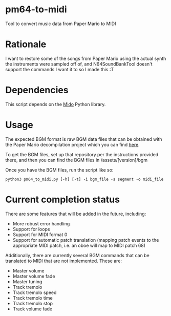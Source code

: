 # pm64-to-midi
 Tool to convert music data from Paper Mario to MIDI

# Rationale
 I want to restore some of the songs from Paper Mario using the actual synth the instruments were sampled off of, and N64SoundBankTool doesn't support the commands I want it to so I made this :T

# Dependencies
 This script depends on the [Mido](https://github.com/mido/mido) Python library.

# Usage
 The expected BGM format is raw BGM data files that can be obtained with the Paper Mario decompilation project which you can find [here](https://github.com/pmret/papermario).

 To get the BGM files, set up that repository per the instructions provided there, and then you can find the BGM files in /assets/[version]/bgm

 Once you have the BGM files, run the script like so:

```
python3 pm64_to_midi.py [-h] [-t] -i bgm_file -s segment -o midi_file
```

# Current completion status
 There are some features that will be added in the future, including:
* More robust error handling
* Support for loops
* Support for MIDI format 0
* Support for automatic patch translation (mapping patch events to the appropriate MIDI patch, i.e. an oboe will map to MIDI patch 68)

Additionally, there are currently several BGM commands that can be translated to MIDI that are not implemented. These are:
* Master volume
* Master volume fade
* Master tuning
* Track tremolo
* Track tremolo speed
* Track tremolo time
* Track tremolo stop
* Track volume fade
